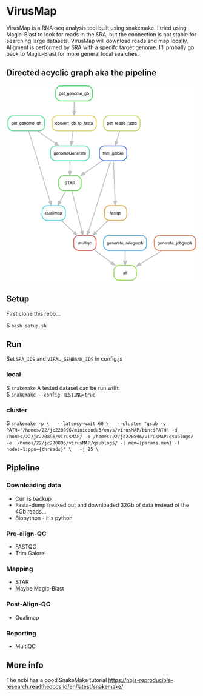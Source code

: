# VirusMap

VirusMap is a RNA-seq analysis tool built using snakemake. I tried using Magic-Blast to look for reads in the SRA, but the connection is not stable for searching large datasets. VirusMap will download reads and map locally. Aligment is performed by SRA with a specifc target genome. I'll probally go back to Magic-Blast for more general local searches.

## Directed acyclic graph aka the pipeline

![virusMAP DAG](./rulegraph.png "virusMAP DAG")

## Setup

First clone this repo...

$ `bash setup.sh`

## Run

Set `SRA_IDS` and `VIRAL_GENBANK_IDS` in config.js

### local

$ `snakemake`
A tested dataset can be run with:  
$ `snakemake --config TESTING=true`

### cluster

$ `
    snakemake -p \  
    --latency-wait 60 \  
    --cluster "qsub -v PATH='/homes/22/jc220896/miniconda3/envs/virusMAP/bin:$PATH' -d   /homes/22/jc220896/virusMAP/ -o /homes/22/jc220896/virusMAP/qsublogs/ -e  /homes/22/jc220896/virusMAP/qsublogs/ -l mem={params.mem} -l nodes=1:ppn={threads}" \  
    -j 25 \
`


## Pipleline

### Downloading data

- Curl is backup
- Fasta-dump freaked out and downloaded 32Gb of data instead of the 4Gb reads...
- Biopython - it's python

### Pre-align-QC

- FASTQC
- Trim Galore!

### Mapping

- STAR
- Maybe Magic-Blast

### Post-Align-QC

- Qualimap

### Reporting

- MultiQC

## More info

The ncbi has a good SnakeMake tutorial <https://nbis-reproducible-research.readthedocs.io/en/latest/snakemake/>